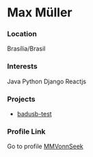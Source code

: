 # Max Müller

### Location

Brasília/Brasil

### Interests

Java
Python
Django
Reactjs
 
### Projects


- [badusb-test](https://github.com/MMVonnSeek/badusb-test)

### Profile Link

Go to profile [MMVonnSeek](https://github.com/MMVonnSeek/)